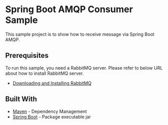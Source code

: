 # Spring Boot AMQP Consumer Sample

This sample project is to show how to receive message via Spring Boot AMQP.

## Prerequisites

To run this sample, you need a RabbitMQ server. Please refer to below URL about how to install RabbitMQ server.
* [Downloading and Installing RabbitMQ](https://www.rabbitmq.com/download.html)

## Built With
* [Maven](https://maven.apache.org) - Dependency Management
* [Spring Boot](https://projects.spring.io/spring-boot) - Package executable jar
